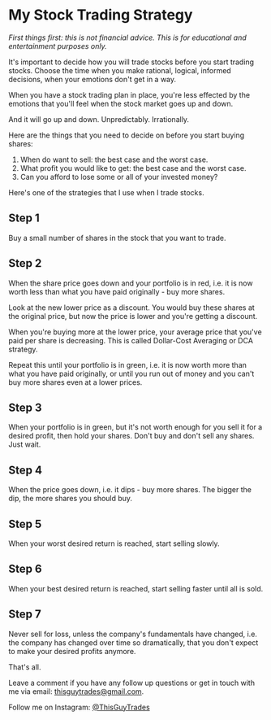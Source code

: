 # My Stock Trading Strategy

_First things first: this is not financial advice. This is for educational and entertainment purposes only._

It's important to decide how you will trade stocks before you start trading stocks. Choose the time when you make rational, logical, informed decisions, when your emotions don't get in a way.

When you have a stock trading plan in place, you're less effected by the emotions that you'll feel when the stock market goes up and down.

And it will go up and down. Unpredictably. Irrationally.

Here are the things that you need to decide on before you start buying shares:
1. When do want to sell: the best case and the worst case.
2. What profit you would like to get: the best case and the worst case.
3. Can you afford to lose some or all of your invested money?

Here's one of the strategies that I use when I trade stocks.

## Step 1

Buy a small number of shares in the stock that you want to trade.

## Step 2

When the share price goes down and your portfolio is in red, i.e. it is now worth less than what you have paid originally - buy more shares.

Look at the new lower price as a discount. You would buy these shares at the original price, but now the price is lower and you're getting a discount.

When you're buying more at the lower price, your average price that you've paid per share is decreasing. This is called Dollar-Cost Averaging or DCA strategy.

Repeat this until your portfolio is in green, i.e. it is now worth more than what you have paid originally, or until you run out of money and you can't buy more shares even at a lower prices.

## Step 3

When your portfolio is in green, but it's not worth enough for you sell it for a desired profit, then hold your shares. Don't buy and don't sell any shares. Just wait.

## Step 4

When the price goes down, i.e. it dips - buy more shares. The bigger the dip, the more shares you should buy.

## Step 5

When your worst desired return is reached, start selling slowly.

## Step 6

When your best desired return is reached, start selling faster until all is sold.

## Step 7

Never sell for loss, unless the company's fundamentals have changed, i.e. the company has changed over time so dramatically, that you don't expect to make your desired profits anymore.

That's all.

Leave a comment if you have any follow up questions or get in touch with me via email: [thisguytrades@gmail.com](mailto:thisguytrades@gmail.com).

Follow me on Instagram: [@ThisGuyTrades](https://www.instagram.com/thisguytrades/)
